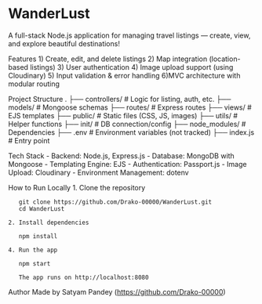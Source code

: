 # WanderLust
A full-stack Node.js application for managing travel listings — create, view, and explore beautiful destinations!

  Features
    1) Create, edit, and delete listings
    2) Map integration (location-based listings)
    3) User authentication
    4) Image upload support (using Cloudinary)
    5) Input validation & error handling
    6)MVC architecture with modular routing
    
  Project Structure
.
├── controllers/        # Logic for listing, auth, etc.
├── models/             # Mongoose schemas
├── routes/             # Express routes
├── views/              # EJS templates
├── public/             # Static files (CSS, JS, images)
├── utils/              # Helper functions
├── init/               # DB connection/config
├── node_modules/       # Dependencies
├── .env                # Environment variables (not tracked)
├── index.js            # Entry point

  Tech Stack
    - Backend: Node.js, Express.js
    - Database: MongoDB with Mongoose
    - Templating Engine: EJS
    - Authentication: Passport.js
    - Image Upload: Cloudinary
    - Environment Management: dotenv
    
  How to Run Locally
    1. Clone the repository

       git clone https://github.com/Drako-00000/WanderLust.git
       cd WanderLust
     
    2. Install dependencies

       npm install

    4. Run the app

       npm start

       The app runs on http://localhost:8080
   
Author
Made by Satyam Pandey (https://github.com/Drako-00000)

